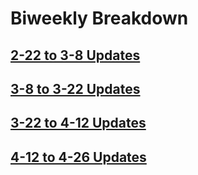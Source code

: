 # Biweekly Breakdown
## [2-22 to 3-8 Updates](https://fastasjamesschool.github.io/DataScienceResearch/WeeklyUpdates/2-22to3-8)  
## [3-8 to 3-22 Updates](https://fastasjamesschool.github.io/DataScienceResearch/WeeklyUpdates/3-8to3-22)  
## [3-22 to 4-12 Updates](https://fastasjamesschool.github.io/DataScienceResearch/WeeklyUpdates/3-22to4-12)
## [4-12 to 4-26 Updates](https://fastasjamesschool.github.io/DataScienceResearch/WeeklyUpdates/4-12to4-26)